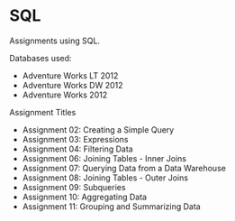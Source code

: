 # SQL

Assignments using SQL. 

Databases used: 
* Adventure Works LT 2012
* Adventure Works DW 2012
* Adventure Works 2012

Assignment Titles
* Assignment 02: Creating a Simple Query
* Assignment 03: Expressions
* Assignment 04: Filtering Data
* Assignment 06: Joining Tables - Inner Joins
* Assignment 07: Querying Data from a Data Warehouse
* Assignment 08: Joining Tables - Outer Joins
* Assignment 09: Subqueries
* Assignment 10: Aggregating Data
* Assignment 11: Grouping and Summarizing Data
